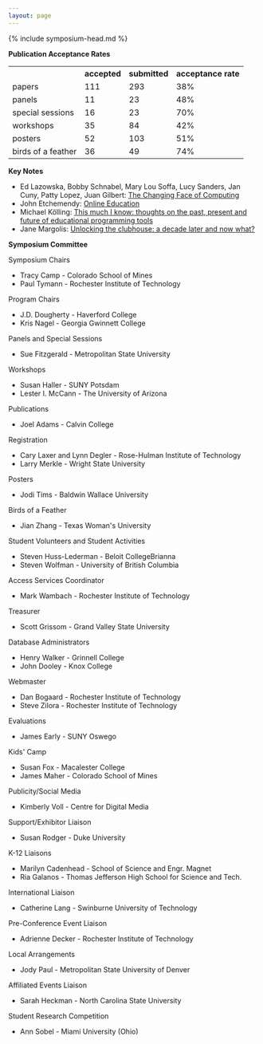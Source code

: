 ```yaml
---
layout: page
---
```

{% include symposium-head.md  %}


**Publication Acceptance Rates**
<table class="table table-hover table-sm"><tbody><tr><th></th>
<th>accepted</th>
<th>submitted</th>
<th>acceptance rate</th>
</tr><tr><td>papers</td>
<td> 111</td>
<td> 293</td>
<td> 38%</td>
</tr><tr><td>panels</td>
<td> 11</td>
<td> 23</td>
<td> 48%</td>
</tr><tr><td>special sessions</td>
<td> 16</td>
<td> 23</td>
<td> 70%</td>
</tr><tr><td>workshops</td>
<td> 35</td>
<td> 84</td>
<td> 42%</td>
</tr><tr><td>posters</td>
<td> 52</td>
<td> 103</td>
<td> 51%</td>
</tr><tr><td>birds of a feather</td>
<td> 36</td>
<td> 49</td>
<td> 74%</td>
</tr></tbody></table>


**Key Notes**

-   Ed Lazowska, Bobby Schnabel, Mary Lou Soffa, Lucy Sanders, Jan Cuny,
    Patty Lopez, Juan Gilbert: [The Changing Face of
    Computing](http://dl.acm.org/citation.cfm?id=2445198&CFID=442642152&CFTOKEN=40656014)
-   John Etchemendy: [Online
    Education](http://dl.acm.org/citation.cfm?id=2445201&CFID=442642152&CFTOKEN=40656014)
-   Michael Kölling: [This much I know: thoughts on the past, present
    and future of educational programming
    tools](http://dl.acm.org/citation.cfm?id=2445200&CFID=442642152&CFTOKEN=40656014)
-   Jane Margolis: [Unlocking the clubhouse: a decade later and now
    what?](http://dl.acm.org/citation.cfm?id=2445202&CFID=442642152&CFTOKEN=40656014)


**Symposium Committee**

Symposium Chairs

-   Tracy Camp - Colorado School of Mines
-   Paul Tymann - Rochester Institute of Technology

Program Chairs

-   J.D. Dougherty - Haverford College
-   Kris Nagel - Georgia Gwinnett College

Panels and Special Sessions

-   Sue Fitzgerald - Metropolitan State University

Workshops

-   Susan Haller - SUNY Potsdam
-   Lester I. McCann - The University of Arizona

Publications

-   Joel Adams - Calvin College

Registration

-   Cary Laxer and Lynn Degler - Rose-Hulman Institute of Technology
-   Larry Merkle - Wright State University

Posters

-   Jodi Tims - Baldwin Wallace University

Birds of a Feather

-   Jian Zhang - Texas Woman\'s University

Student Volunteers and Student Activities

-   Steven Huss-Lederman - Beloit CollegeBrianna
-   Steven Wolfman - University of British Columbia

Access Services Coordinator

-   Mark Wambach - Rochester Institute of Technology

Treasurer

-   Scott Grissom - Grand Valley State University

Database Administrators

-   Henry Walker - Grinnell College
-   John Dooley - Knox College

Webmaster

-   Dan Bogaard - Rochester Institute of Technology
-   Steve Zilora - Rochester Institute of Technology

Evaluations

-   James Early - SUNY Oswego

Kids\' Camp

-   Susan Fox - Macalester College
-   James Maher - Colorado School of Mines

Publicity/Social Media

-   Kimberly Voll - Centre for Digital Media

Support/Exhibitor Liaison

-   Susan Rodger - Duke University

K-12 Liaisons

-   Marilyn Cadenhead - School of Science and Engr. Magnet
-   Ria Galanos - Thomas Jefferson High School for Science and Tech.

International Liaison

-   Catherine Lang - Swinburne University of Technology

Pre-Conference Event Liaison

-   Adrienne Decker - Rochester Institute of Technology

Local Arrangements

-   Jody Paul - Metropolitan State University of Denver

Affiliated Events Liaison

-   Sarah Heckman - North Carolina State University

Student Research Competition

-   Ann Sobel - Miami University (Ohio)

